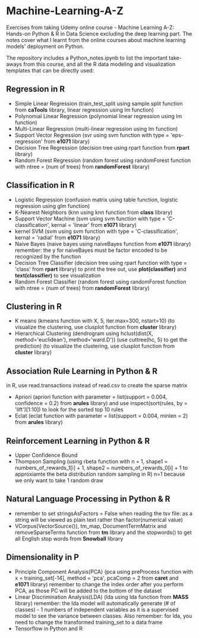 # Machine-Learning-A-Z
Exercises from taking Udemy online course - Machine Learning A-Z: Hands-on Python & R in Data Science excluding the deep learning part. The notes cover what I learnt from the online courses about machine learning models' deployment on Python.

The repository includes a Python_notes.ipynb to list the important take-aways from this course, and all the R data modeling and visualization templates that can be directly used:
## Regression in R
* Simple Linear Regression (train_test_split using sample.split function from <b>caTools</b> library, linear regression using lm function)
* Polynomial Linear Regression (polynomial linear regression using lm function)
* Multi-Linear Regression (multi-linear regression using lm function)
* Support Vector Regression (svr using svm function with type = 'eps-regression' from <b>e1071</b> library)
* Decision Tree Regression (decision tree using rpart function from <b>rpart</b> library) 
* Random Forest Regression (random forest using randomForest function with ntree = (num of trees) from <b>randomForest</b> library)

## Classification in R
* Logistic Regression (confusion matrix using table function, logistic regression using glm function)
* K-Nearest Neighbors (knn using knn function from <b>class</b> library)
* Support Vector Machine (svm using svm function with type = 'C-classification', kernal = 'linear' from <b>e1071</b> library)
* kernel SVM (svm using svm function with type = 'C-classification', kernal = 'radial' from <b>e1071</b> library)
* Naive Bayes (naive bayes using naiveBayes function from <b>e1071</b> library) remember: the y for naiveBayes must be factor encoded to be recognized by the function
* Decision Tree Classifier (decision tree using rpart function with type = 'class' from <b>rpart</b> library) to print the tree out, use <b>plot(classifier)</b> and <b>text(classifier)</b> to see visualization
* Random Forest Classifier (random forest using randomForest function with ntree = (num of trees) from <b>randomForest</b> library)

## Clustering in R
* K means (kmeans function with X, 5, iter.max=300, nstart=10) (to visualize the clustering, use clusplot function from <b>cluster</b> library)
* Hierarchical Clustering (dendrogram using hclust(dist(X, method='euclidean'), method='ward.D')) (use cuttree(hc, 5) to get the prediction) (to visualize the clustering, use clusplot function from <b>cluster</b> library)

## Association Rule Learning in Python & R
in R, use read.transactions instead of read.csv to create the sparse matrix
* Apriori (apriori function with parameter = list(support = 0.004, confidence = 0.2) from <b>arules</b> library) and use inspect(sort(rules, by = 'lift')[1:10]) to look for the sorted top 10 rules
* Eclat (eclat function with parameter = list(support = 0.004, minlen = 2) from <b>arules</b> library)

## Reinforcement Learning in Python & R
* Upper Confidence Bound
* Thompson Sampling (using rbeta function with n = 1,
                        shape1 = numbers_of_rewards_1[i] + 1,
                        shape2 = numbers_of_rewards_0[i] + 1 to approxiamte the beta distribution random sampling in R) n=1 because we only want to take 1 random draw
                     
## Natural Language Processing in Python & R
* remember to set stringsAsFactors = False when reading the tsv file: as a string will be viewed as plain text rather than factor(numerical value)
* VCorpus(VectorSource()), tm_map, DocumentTermMatrix and removeSparseTerms function from <b>tm</b> library and the stopwords() to get all English stop words from <b>Snowball</b> library

## Dimensionality in P
* Principle Component Analysis(PCA) (pca using preProcess function with x = training_set[-14], method = 'pca', pcaComp = 2 from <b>caret</b> and <b>e1071</b> library) remember to change the index order after you perform PCA, as those PC will be added to the bottom of the dataset
* Linear Discrimination Analysis(LDA) (lda using lda function from <b>MASS</b> library) remember: the lda model will automatically generate (# of classes) - 1 numbers of independent variables as it is a supervised model to see the variance between classes. Also remember: for lda, you need to change the transformed training_set to a data frame
* Tensorflow in Python and R
